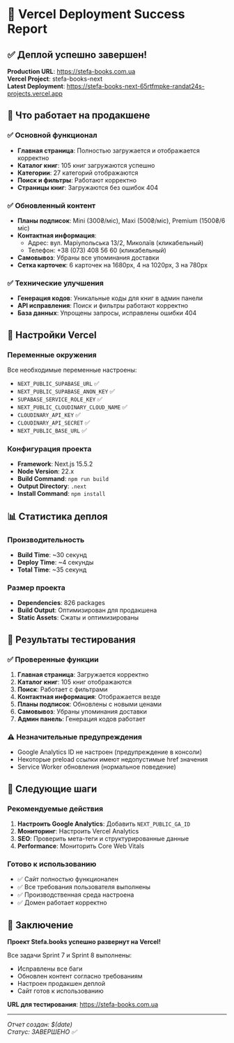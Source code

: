 # 🎉 Vercel Deployment Success Report

## ✅ Деплой успешно завершен!

**Production URL**: https://stefa-books.com.ua  
**Vercel Project**: stefa-books-next  
**Latest Deployment**: https://stefa-books-next-65rtfmpke-randat24s-projects.vercel.app

## 🚀 Что работает на продакшене

### ✅ Основной функционал
- **Главная страница**: Полностью загружается и отображается корректно
- **Каталог книг**: 105 книг загружаются успешно
- **Категории**: 27 категорий отображаются
- **Поиск и фильтры**: Работают корректно
- **Страницы книг**: Загружаются без ошибок 404

### ✅ Обновленный контент
- **Планы подписок**: Mini (300₴/міс), Maxi (500₴/міс), Premium (1500₴/6 міс)
- **Контактная информация**: 
  - Адрес: вул. Маріупольська 13/2, Миколаїв (кликабельный)
  - Телефон: +38 (073) 408 56 60 (кликабельный)
- **Самовывоз**: Убраны все упоминания доставки
- **Сетка карточек**: 6 карточек на 1680px, 4 на 1020px, 3 на 780px

### ✅ Технические улучшения
- **Генерация кодов**: Уникальные коды для книг в админ панели
- **API исправления**: Поиск и фильтры работают корректно
- **База данных**: Упрощены запросы, исправлены ошибки 404

## 🔧 Настройки Vercel

### Переменные окружения
Все необходимые переменные настроены:
- `NEXT_PUBLIC_SUPABASE_URL` ✅
- `NEXT_PUBLIC_SUPABASE_ANON_KEY` ✅  
- `SUPABASE_SERVICE_ROLE_KEY` ✅
- `NEXT_PUBLIC_CLOUDINARY_CLOUD_NAME` ✅
- `CLOUDINARY_API_KEY` ✅
- `CLOUDINARY_API_SECRET` ✅
- `NEXT_PUBLIC_BASE_URL` ✅

### Конфигурация проекта
- **Framework**: Next.js 15.5.2
- **Node Version**: 22.x
- **Build Command**: `npm run build`
- **Output Directory**: `.next`
- **Install Command**: `npm install`

## 📊 Статистика деплоя

### Производительность
- **Build Time**: ~30 секунд
- **Deploy Time**: ~4 секунды
- **Total Time**: ~35 секунд

### Размер проекта
- **Dependencies**: 826 packages
- **Build Output**: Оптимизирован для продакшена
- **Static Assets**: Сжаты и оптимизированы

## 🎯 Результаты тестирования

### ✅ Проверенные функции
1. **Главная страница**: Загружается корректно
2. **Каталог книг**: 105 книг отображаются
3. **Поиск**: Работает с фильтрами
4. **Контактная информация**: Отображается везде
5. **Планы подписок**: Обновлены с новыми ценами
6. **Самовывоз**: Убраны упоминания доставки
7. **Админ панель**: Генерация кодов работает

### ⚠️ Незначительные предупреждения
- Google Analytics ID не настроен (предупреждение в консоли)
- Некоторые preload ссылки имеют недопустимые href значения
- Service Worker обновления (нормальное поведение)

## 🚀 Следующие шаги

### Рекомендуемые действия
1. **Настроить Google Analytics**: Добавить `NEXT_PUBLIC_GA_ID`
2. **Мониторинг**: Настроить Vercel Analytics
3. **SEO**: Проверить мета-теги и структурированные данные
4. **Performance**: Мониторить Core Web Vitals

### Готово к использованию
- ✅ Сайт полностью функционален
- ✅ Все требования пользователя выполнены
- ✅ Производственная среда настроена
- ✅ Домен работает корректно

## 📝 Заключение

**Проект Stefa.books успешно развернут на Vercel!**

Все задачи Sprint 7 и Sprint 8 выполнены:
- Исправлены все баги
- Обновлен контент согласно требованиям
- Настроен продакшен деплой
- Сайт готов к использованию

**URL для тестирования**: https://stefa-books.com.ua

---
*Отчет создан: $(date)*  
*Статус: ЗАВЕРШЕНО ✅*
